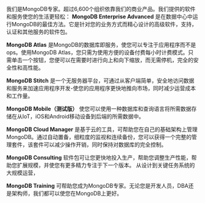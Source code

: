 我们是MongoDB专家。超过6,600个组织依靠我们的商业产品。我们提供的软件和服务使您的生活更轻松：
**MongoDB Enterprise Advanced**
是在数据中心中运行MongoDB的最佳方法。它是针对您的业务方式而精心设计的高级软件，支持，认证和其他服务的软件包。

**MongoDB Atlas**
是MongoDB的数据库即服务，使您可以专注于应用程序而不是ops。使用MongoDB Atlas，您只需为使用方便的设备付费每小时计费模式。只需单击一个按钮，您便可以在需要时进行向上和向下缩放，而无需停机，完全的安全性和高性能。

**MongoDB Stitch**
是一个无服务器平台，可通过从客户端简单，安全地访问数据和服务来加速应用程序开发-使您的应用程序更快地推向市场，同时减少运营成本和工作量。

**MongoDB Mobile（测试版）**
使您可以使用一种数据库和查询语言将所需数据存储在从IoT，iOS和Android移动设备到后端的所需数据中。

**MongoDB Cloud Manager**
是基于云的工具，可帮助您在自己的基础架构上管理MongoDB。通过自动置备，细粒度的监视和连续备份，您可以获得一个完整的管理套件，该套件可以减少操作开销，同时保持对数据库的完全控制。

**MongoDB Consulting**
软件包可让您更快地投入生产，帮助您调整生产性能，帮助您扩展规模，并使您有更多精力专注于下一个版本。
从设计到关键任务系统的大规模运营，

**MongoDB Training**
可帮助您成为MongoDB专家。无论您是开发人员，DBA还是架构师，我们都可以使您在MongoDB上更好。